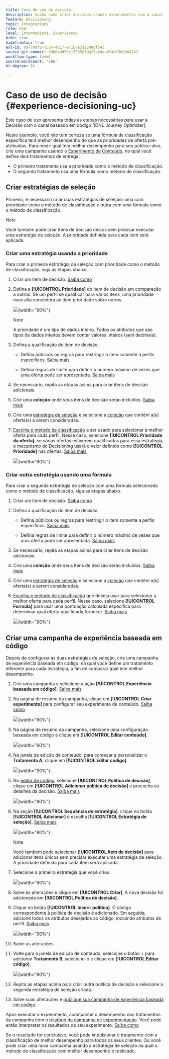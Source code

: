 ```yaml
---
title: Caso de uso de decisão
description: Saiba como criar decisões usando experimentos com o canal baseado em código
feature: Decisioning
topic: Integrations
role: User
level: Intermediate, Experienced
hide: true
hidefromtoc: true
exl-id: 09770df2-c514-4217-a71b-e31c248df543
source-git-commit: d9b64dd5bc1553583da23a24aadf4d15d0b6874f
workflow-type: tm+mt
source-wordcount: '786'
ht-degree: 5%

---
```


# Caso de uso de decisão {#experience-decisioning-uc}

Este caso de uso apresenta todas as etapas necessárias para usar a Decisão com o canal baseado em código [!DNL Journey Optimizer].

Neste exemplo, você não tem certeza se uma fórmula de classificação específica terá melhor desempenho do que as prioridades de oferta pré-atribuídas. Para medir qual tem melhor desempenho para seu público-alvo, crie uma campanha usando o [Experimento de Conteúdo](../content-management/content-experiment.md), no qual você define dois tratamentos de entrega:

* O primeiro tratamento usa a prioridade como o método de classificação.
* O segundo tratamento usa uma fórmula como método de classificação.

## Criar estratégias de seleção

Primeiro, é necessário criar duas estratégias de seleção: uma com prioridade como o método de classificação e outra com uma fórmula como o método de classificação.

>[!NOTE]
>
>Você também pode criar itens de decisão únicos sem precisar executar uma estratégia de seleção. A prioridade definida para cada item será aplicada.

### Criar uma estratégia usando a prioridade

Para criar a primeira estratégia de seleção com prioridade como o método de classificação, siga as etapas abaixo.

1. Criar um item de decisão. [Saiba como](items.md)

1. Defina a **[!UICONTROL Prioridade]** do item de decisão em comparação a outros. Se um perfil se qualificar para vários itens, uma prioridade mais alta concederá ao item prioridade sobre outros.

   ![](assets/exd-uc-item-priority.png){width="90%"}

   >[!NOTE]
   >
   >A prioridade é um tipo de dados inteiro. Todos os atributos que são tipos de dados inteiros devem conter valores inteiros (sem decimais).

1. Defina a qualificação do item de decisão:

   * Defina públicos ou regras para restringir o item somente a perfis específicos. [Saiba mais](items.md#eligibility)

   * Defina regras de limite para definir o número máximo de vezes que uma oferta pode ser apresentada. [Saiba mais](items.md#capping)

1. Se necessário, repita as etapas acima para criar itens de decisão adicionais.

1. Crie uma **coleção** onde seus itens de decisão serão incluídos. [Saiba mais](collections.md)

1. Crie uma [estratégia de seleção](selection-strategies.md#create-selection-strategy) e selecione a [coleção](collections.md) que contém a(s) oferta(s) a serem consideradas.

1. [Escolha o método de classificação](#select-ranking-method) a ser usado para selecionar a melhor oferta para cada perfil. Nesse caso, selecione **[!UICONTROL Prioridade da oferta]**: se várias ofertas estiverem qualificadas para essa estratégia, o mecanismo do Decisioning usará o valor definido como **[!UICONTROL Prioridade]** nas ofertas. [Saiba mais](selection-strategies.md#offer-priority)

   ![](assets/exd-uc-strategy-priority.png){width="90%"}

### Criar outra estratégia usando uma fórmula

Para criar a segunda estratégia de seleção com uma fórmula selecionada como o método de classificação, siga as etapas abaixo.

1. Criar um item de decisão. [Saiba como](items.md)

   <!--Do you need to set the same **[!UICONTROL Priority]** as for the first decision item, or it won't be considered at all?-->

1. Defina a qualificação do item de decisão:

   * Defina públicos ou regras para restringir o item somente a perfis específicos. [Saiba mais](items.md#eligibility)

   * Defina regras de limite para definir o número máximo de vezes que uma oferta pode ser apresentada. [Saiba mais](items.md#capping)

1. Se necessário, repita as etapas acima para criar itens de decisão adicionais.

1. Crie uma **coleção** onde seus itens de decisão serão incluídos. [Saiba mais](collections.md)

1. Crie uma [estratégia de seleção](selection-strategies.md#create-selection-strategy) e selecione a [coleção](collections.md) que contém a(s) oferta(s) a serem consideradas.

1. [Escolha o método de classificação](#select-ranking-method) que deseja usar para selecionar a melhor oferta para cada perfil. Nesse caso, selecione **[!UICONTROL Formula]** para usar uma pontuação calculada específica para determinar qual oferta qualificada fornecer. [Saiba mais](selection-strategies.md#ranking-formula)

   ![](assets/exd-uc-strategy-formula.png){width="90%"}

## Criar uma campanha de experiência baseada em código

<!--To present the best dynamic offer and experience to your visitors on your website or mobile app, add a decision policy to a code-based campaign.

Define two delivery treatments each containing a different decision policy.-->

Depois de configurar as duas estratégias de seleção, crie uma campanha de experiência baseada em código, na qual você define um tratamento diferente para cada estratégia, a fim de comparar qual tem melhor desempenho.

1. Crie uma campanha e selecione a ação **[!UICONTROL Experiência baseada em código]**. [Saiba mais](../code-based/create-code-based.md)

1. Na página de resumo da campanha, clique em **[!UICONTROL Criar experimento]** para configurar seu experimento de conteúdo. [Saiba como](../content-management/content-experiment.md)

   ![](assets/exd-uc-create-experiment.png){width="90%"}

1. Na página de resumo da campanha, selecione uma configuração baseada em código e clique em **[!UICONTROL Editar conteúdo]**.

   ![](assets/exd-uc-edit-cbe-content.png){width="90%"}

1. Na janela de edição de conteúdo, para começar a personalizar o **Tratamento A**, clique em **[!UICONTROL Editar código]**.

   ![](assets/exd-uc-experiment-treatment-a.png){width="90%"}

1. No [editor de código](../code-based/create-code-based.md#edit-code), selecione **[!UICONTROL Política de decisão]**, clique em **[!UICONTROL Adicionar política de decisão]** e preencha os detalhes da decisão. [Saiba mais](create-decision.md#add)

   ![](assets/decision-code-based-create.png){width="90%"}

1. Na seção **[!UICONTROL Sequência de estratégia]**, clique no botão **[!UICONTROL Adicionar]** e escolha **[!UICONTROL Estratégia de seleção]**. [Saiba mais](create-decision.md#select)

   ![](assets/decision-code-based-strategy-sequence.png){width="80%"}

   >[!NOTE]
   >
   >Você também pode selecionar **[!UICONTROL Item de decisão]** para adicionar itens únicos sem precisar executar uma estratégia de seleção. A prioridade definida para cada item será aplicada.

1. Selecione a primeira estratégia que você criou.

   ![](assets/exd-uc-experiment-strategy-priority.png){width="90%"}

1. Salve as alterações e clique em **[!UICONTROL Criar]**. A nova decisão foi adicionada em **[!UICONTROL Política de decisão]**.

1. Clique no botão **[!UICONTROL Inserir política]**. O código correspondente à política de decisão é adicionado. Em seguida, adicione todos os atributos desejados ao código, incluindo atributos de perfil. [Saiba mais](create-decision.md#use-decision-policy)

   ![](assets/exd-uc-experiment-insert-policy.png){width="90%"}

1. Salve as alterações.

1. Volte para a janela de edição de conteúdo, selecione o botão + para adicionar **Tratamento B**, selecione-o e clique em **[!UICONTROL Editar código]**.

   ![](assets/exd-uc-experiment-treatment-b.png){width="90%"}

1. Repita as etapas acima para criar outra política de decisão e selecione a segunda estratégia de seleção criada. <!--Do you need to create exactly the same content to compare only the ranking method?-->

1. Salve suas alterações e [publique sua campanha de experiência baseada em código](../code-based/publish-code-based.md).

Após executar o experimento, acompanhe o desempenho dos tratamentos da campanha com o [relatório da campanha de experimentação](../reports/campaign-global-report-cja-experimentation.md).<!-- and [report on decisioning](cja-reporting.md).--> Você pode então interpretar os resultados de seu experimento. [Saiba como](../content-management/get-started-experiment.md#interpret-results)

Se o resultado for conclusivo, você pode impulsionar o tratamento com a classificação de melhor desempenho para todos os seus clientes. Ou você pode criar uma nova campanha usando a estratégia de seleção na qual o método de classificação com melhor desempenho é replicado.